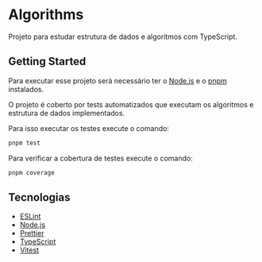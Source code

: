 # Algorithms

Projeto para estudar estrutura de dados e algoritmos com TypeScript.

## Getting Started

Para executar esse projeto será necessário ter o [Node.js](https://nodejs.org/) e o [pnpm](https://pnpm.io/) instalados.

O projeto é coberto por tests automatizados que executam os algoritmos e estrutura de dados implementados. 

Para isso executar os testes execute o comando:

```bash
pnpm test
```

Para verificar a cobertura de testes execute o comando:

```bash
pnpm coverage
```

## Tecnologias

- [ESLint](https://eslint.org/)
- [Node.js](https://nodejs.org/)
- [Prettier](https://eslint.org/)
- [TypeScript](https://typescriptlang.org/)
- [Vitest](https://vitest.dev/)